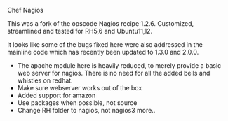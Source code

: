 Chef Nagios

This was a fork of the opscode Nagios recipe 1.2.6. Customized, streamlined and tested for RH5,6 and Ubuntu11,12.

It looks like some of the bugs fixed here were also addressed in the mainline code which has recently been updated 
to 1.3.0 and 2.0.0.

- The apache module here is heavily reduced, to merely provide a basic web server for nagios.  There is no need for all
the added bells and whistles on redhat.
- Make sure webserver works out of the box 
- Added support for amazon
- Use packages when possible, not source
- Change RH folder to nagios, not nagios3
more..
